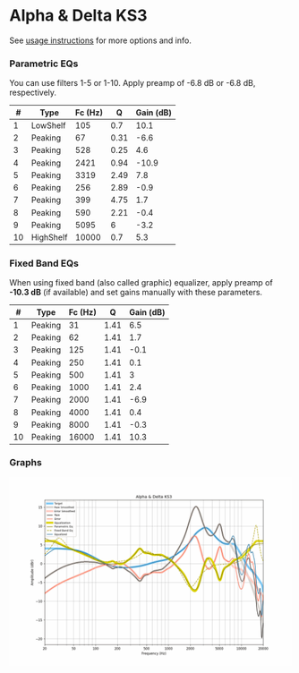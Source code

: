 # Alpha & Delta KS3
See [usage instructions](https://github.com/jaakkopasanen/AutoEq#usage) for more options and info.

### Parametric EQs
You can use filters 1-5 or 1-10. Apply preamp of -6.8 dB or -6.8 dB, respectively.

|   # | Type      |   Fc (Hz) |    Q |   Gain (dB) |
|-----|-----------|-----------|------|-------------|
|   1 | LowShelf  |       105 | 0.7  |        10.1 |
|   2 | Peaking   |        67 | 0.31 |        -6.6 |
|   3 | Peaking   |       528 | 0.25 |         4.6 |
|   4 | Peaking   |      2421 | 0.94 |       -10.9 |
|   5 | Peaking   |      3319 | 2.49 |         7.8 |
|   6 | Peaking   |       256 | 2.89 |        -0.9 |
|   7 | Peaking   |       399 | 4.75 |         1.7 |
|   8 | Peaking   |       590 | 2.21 |        -0.4 |
|   9 | Peaking   |      5095 | 6    |        -3.2 |
|  10 | HighShelf |     10000 | 0.7  |         5.3 |

### Fixed Band EQs
When using fixed band (also called graphic) equalizer, apply preamp of **-10.3 dB** (if available) and set gains manually with these parameters.

|   # | Type    |   Fc (Hz) |    Q |   Gain (dB) |
|-----|---------|-----------|------|-------------|
|   1 | Peaking |        31 | 1.41 |         6.5 |
|   2 | Peaking |        62 | 1.41 |         1.7 |
|   3 | Peaking |       125 | 1.41 |        -0.1 |
|   4 | Peaking |       250 | 1.41 |         0.1 |
|   5 | Peaking |       500 | 1.41 |         3   |
|   6 | Peaking |      1000 | 1.41 |         2.4 |
|   7 | Peaking |      2000 | 1.41 |        -6.9 |
|   8 | Peaking |      4000 | 1.41 |         0.4 |
|   9 | Peaking |      8000 | 1.41 |        -0.3 |
|  10 | Peaking |     16000 | 1.41 |        10.3 |

### Graphs
![](./Alpha%20&%20Delta%20KS3.png)
